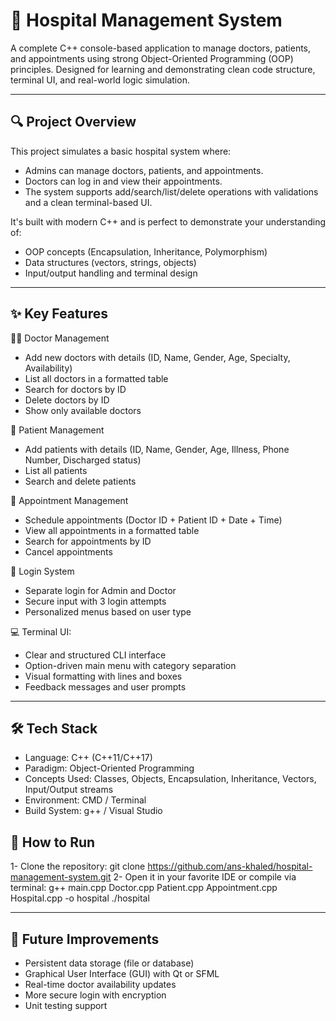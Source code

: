 # 🏥 Hospital Management System

A complete C++ console-based application to manage doctors, patients, and appointments using strong Object-Oriented Programming (OOP) principles. 
Designed for learning and demonstrating clean code structure, terminal UI, and real-world logic simulation.

---

## 🔍 Project Overview

This project simulates a basic hospital system where:
- Admins can manage doctors, patients, and appointments.
- Doctors can log in and view their appointments.
- The system supports add/search/list/delete operations with validations and a clean terminal-based UI.

It's built with modern C++ and is perfect to demonstrate your understanding of:
- OOP concepts (Encapsulation, Inheritance, Polymorphism)
- Data structures (vectors, strings, objects)
- Input/output handling and terminal design

---

## ✨ Key Features

👨‍⚕️ Doctor Management
- Add new doctors with details (ID, Name, Gender, Age, Specialty, Availability)
- List all doctors in a formatted table
- Search for doctors by ID
- Delete doctors by ID
- Show only available doctors

👤 Patient Management
- Add patients with details (ID, Name, Gender, Age, Illness, Phone Number, Discharged status)
- List all patients
- Search and delete patients

📅 Appointment Management
- Schedule appointments (Doctor ID + Patient ID + Date + Time)
- View all appointments in a formatted table
- Search for appointments by ID
- Cancel appointments

🔐 Login System
- Separate login for Admin and Doctor
- Secure input with 3 login attempts
- Personalized menus based on user type

💻 Terminal UI:
- Clear and structured CLI interface
- Option-driven main menu with category separation
- Visual formatting with lines and boxes
- Feedback messages and user prompts

---

## 🛠 Tech Stack

- Language: C++ (C++11/C++17)
- Paradigm: Object-Oriented Programming
- Concepts Used: Classes, Objects, Encapsulation, Inheritance, Vectors, Input/Output streams
- Environment: CMD / Terminal
- Build System: g++ / Visual Studio

## 🚀 How to Run

1- Clone the repository:
git clone https://github.com/ans-khaled/hospital-management-system.git
2- Open it in your favorite IDE or compile via terminal:
g++ main.cpp Doctor.cpp Patient.cpp Appointment.cpp Hospital.cpp -o hospital
./hospital

---

## 🔄 Future Improvements

- Persistent data storage (file or database)
- Graphical User Interface (GUI) with Qt or SFML
- Real-time doctor availability updates
- More secure login with encryption
- Unit testing support
